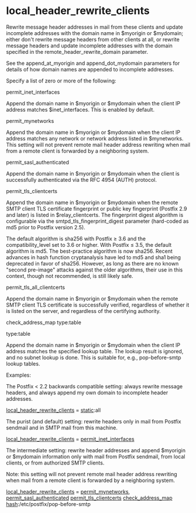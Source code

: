 # local_header_rewrite_clients 

 Rewrite message header addresses in mail from these clients and
update incomplete addresses with the domain name in $myorigin or
$mydomain; either don't rewrite message headers from other clients
at all, or rewrite message headers and update incomplete addresses
with the domain specified in the remote_header_rewrite_domain
parameter.  

 See the append_at_myorigin and append_dot_mydomain parameters
for details of how domain names are appended to incomplete addresses.


 Specify a list of zero or more of the following:  



permit_inet_interfaces

 Append the domain name in $myorigin or $mydomain when the
client IP address matches $inet_interfaces. This is enabled by
default. 

permit_mynetworks

 Append the domain name in $myorigin or $mydomain when the
client IP address matches any network or network address listed in
$mynetworks. This setting will not prevent remote mail header
address rewriting when mail from a remote client is forwarded by
a neighboring system.  

permit_sasl_authenticated 

 Append the domain name in $myorigin or $mydomain when the
client is successfully authenticated via the RFC 4954 (AUTH)
protocol. 

permit_tls_clientcerts 

 Append the domain name in $myorigin or $mydomain when the
remote SMTP client TLS certificate fingerprint or public key fingerprint
(Postfix 2.9 and later) is listed in $relay_clientcerts.
The fingerprint digest algorithm is configurable via the
smtpd_tls_fingerprint_digest parameter (hard-coded as md5 prior to
Postfix version 2.5).  

 The default algorithm is sha256 with Postfix &ge; 3.6
and the compatibility_level set to 3.6 or higher. With Postfix
&le; 3.5, the default algorithm is md5.  The best-practice
algorithm is now sha256. Recent advances in hash function
cryptanalysis have led to md5 and sha1 being deprecated in favor of
sha256.  However, as long as there are no known "second pre-image"
attacks against the older algorithms, their use in this context, though
not recommended, is still likely safe.  

permit_tls_all_clientcerts 

 Append the domain name in $myorigin or $mydomain when the
remote SMTP client TLS certificate is successfully verified, regardless of
whether it is listed on the server, and regardless of the certifying
authority. 

check_address_map type:table 

type:table 

 Append the domain name in $myorigin or $mydomain when the
client IP address matches the specified lookup table.
The lookup result is ignored, and no subnet lookup is done. This
is suitable for, e.g., pop-before-smtp lookup tables. 



 Examples:  

 The Postfix &lt; 2.2 backwards compatible setting: always rewrite
message headers, and always append my own domain to incomplete
header addresses.  



<a href="postconf.5.html#local_header_rewrite_clients">local_header_rewrite_clients</a> = <a href="DATABASE_README.html#types">static</a>:all



 The purist (and default) setting: rewrite headers only in mail
from Postfix sendmail and in SMTP mail from this machine. 



<a href="postconf.5.html#local_header_rewrite_clients">local_header_rewrite_clients</a> = <a href="postconf.5.html#permit_inet_interfaces">permit_inet_interfaces</a>



 The intermediate setting: rewrite header addresses and append
$myorigin or $mydomain information only with mail from Postfix
sendmail, from local clients, or from authorized SMTP clients. 

 Note: this setting will not prevent remote mail header address
rewriting when mail from a remote client is forwarded by a neighboring
system.  



<a href="postconf.5.html#local_header_rewrite_clients">local_header_rewrite_clients</a> = <a href="postconf.5.html#permit_mynetworks">permit_mynetworks</a>,
    <a href="postconf.5.html#permit_sasl_authenticated">permit_sasl_authenticated</a> <a href="postconf.5.html#permit_tls_clientcerts">permit_tls_clientcerts</a>
    <a href="postconf.5.html#check_address_map">check_address_map</a> <a href="DATABASE_README.html#types">hash</a>:/etc/postfix/pop-before-smtp




